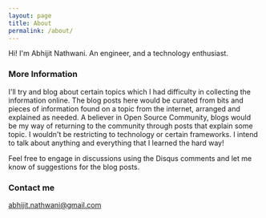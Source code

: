 ```yaml
---
layout: page
title: About
permalink: /about/
---
```


Hi! I'm Abhijit Nathwani. An engineer, and a technology enthusiast.

### More Information


I'll try and blog about certain topics which I had difficulty in collecting the information online. The blog posts here would be curated from bits and pieces of information found on a topic from the internet, arranged and explained as needed. A believer in Open Source Community, blogs would be my way of returning to the community through posts that explain some topic. I wouldn't be restricting to technology or certain frameworks. I intend to talk about anything and everything that I learned the hard way!

Feel free to engage in discussions using the Disqus comments and let me know of suggestions for the blog posts.

### Contact me

[abhijit.nathwani@gmail.com](mailto:abhijit.nathwani@gmail.com)
